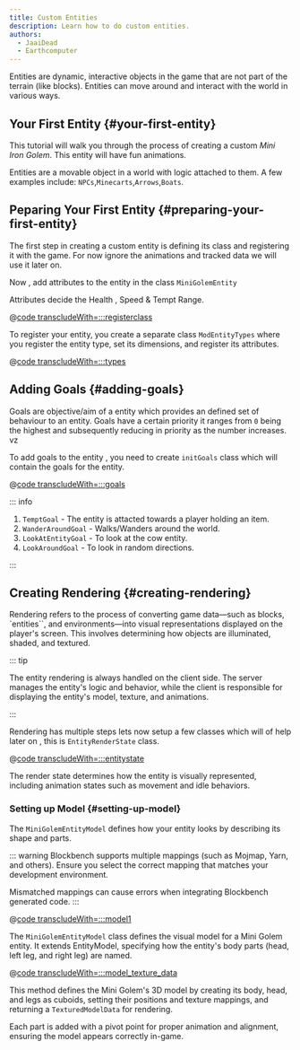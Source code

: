 ```yaml
---
title: Custom Entities
description: Learn how to do custom entities.
authors:
  - JaaiDead
  - Earthcomputer
---
```

Entities are dynamic, interactive objects in the game that are not part of the terrain (like blocks). Entities can move around and interact with the world in various ways.

## Your First Entity {#your-first-entity}

This tutorial will walk you through the process of creating a custom _Mini Iron Golem_. This entity will have fun animations.

Entities are a movable object in a world with logic attached to them. A few examples include:
 `NPCs`,`Minecarts`,`Arrows`,`Boats`.

## Peparing Your First Entity {#preparing-your-first-entity}

The first step in creating a custom entity is defining its class and registering it with the game. For now ignore the animations and tracked data we will use it later on.

Now , add attributes to the entity in the class `MiniGolemEntity`

Attributes decide the Health , Speed & Tempt Range.

@[code transcludeWith=:::registerclass](@/reference/latest/src/main/java/com/example/docs/entity/MiniGolemEntity.java)

To register your entity, you create a separate class `ModEntityTypes` where you register the entity type, set its dimensions, and register its attributes.

@[code transcludeWith=:::types](@/reference/latest/src/main/java/com/example/docs/entity/ModEntityTypes.java)

## Adding Goals {#adding-goals}

Goals are objective/aim of a entity which provides an defined set of behaviour to an entity. Goals have a certain priority it ranges from `0` being the highest and subsequently reducing in priority as the number increases. vz

To add goals to the entity , you need to create `initGoals` class which will contain the goals for the entity.

@[code transcludeWith=:::goals](@/reference/latest/src/main/java/com/example/docs/entity/MiniGolemEntity.java)

::: info

1. `TemptGoal` - The entity is attacted towards a player holding an item.
2. `WanderAroundGoal` - Walks/Wanders around the world.
3. `LookAtEntityGoal` - To look at the cow entity.
4. `LookAroundGoal` - To look in random directions.

:::
<!-- TODO: Add stuff about the entity types ask for helpp**-->

## Creating Rendering {#creating-rendering}

Rendering refers to the process of converting game data—such as blocks, `entities``, and environments—into visual representations displayed on the player's screen. This involves determining how objects are illuminated, shaded, and textured.

::: tip

The entity rendering is always handled on the client side. The server manages the entity's logic and behavior, while the client is responsible for displaying the entity's model, texture, and animations.

:::

Rendering has multiple steps lets now setup a few classes which will of help later on , this is `EntityRenderState` class.

@[code transcludeWith=:::entitystate](@/reference/latest/src/client/java/com/example/docs/entity/state/MiniGolemEntityRenderState.java)

The render state determines how the entity is visually represented, including animation states such as movement and idle behaviors.

### Setting up Model {#setting-up-model}

The `MiniGolemEntityModel` defines how your entity looks by describing its shape and parts.

::: warning
  Blockbench supports multiple mappings (such as Mojmap, Yarn, and others). Ensure you select the correct mapping that matches your development environment.

  Mismatched mappings can cause errors when integrating Blockbench generated code.
:::

@[code transcludeWith=:::model1](@/reference/latest/src/client/java/com/example/docs/entity/model/MiniGolemEntityModel.java)

The `MiniGolemEntityModel` class defines the visual model for a Mini Golem entity. It extends EntityModel, specifying how the entity's body parts (head, left leg, and right leg) are named.

@[code transcludeWith=:::model_texture_data](@/reference/latest/src/client/java/com/example/docs/entity/model/MiniGolemEntityModel.java)

This method defines the Mini Golem's 3D model by creating its body, head, and legs as cuboids, setting their positions and texture mappings, and returning a `TexturedModelData` for rendering.

Each part is added with a pivot point for proper animation and alignment, ensuring the model appears correctly in-game.
